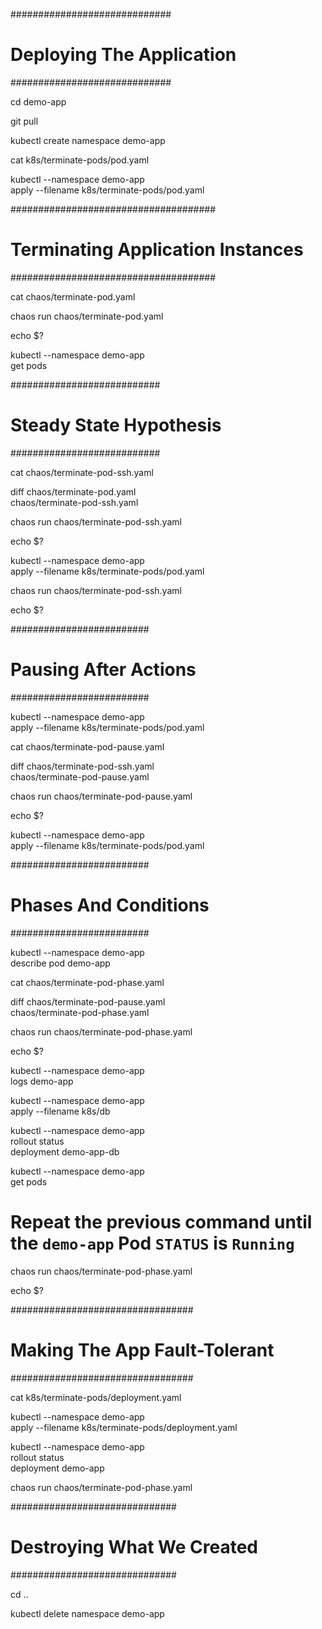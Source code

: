 
#############################
# Deploying The Application #
#############################

cd demo-app

git pull

kubectl create namespace demo-app

cat k8s/terminate-pods/pod.yaml

kubectl --namespace demo-app \
    apply --filename k8s/terminate-pods/pod.yaml

#####################################
# Terminating Application Instances #
#####################################

cat chaos/terminate-pod.yaml

chaos run chaos/terminate-pod.yaml

echo $?

kubectl --namespace demo-app \
    get pods

###########################
# Steady State Hypothesis #
###########################

cat chaos/terminate-pod-ssh.yaml

diff chaos/terminate-pod.yaml \
    chaos/terminate-pod-ssh.yaml

chaos run chaos/terminate-pod-ssh.yaml

echo $?

kubectl --namespace demo-app \
    apply --filename k8s/terminate-pods/pod.yaml

chaos run chaos/terminate-pod-ssh.yaml

echo $?


#########################
# Pausing After Actions #
#########################

kubectl --namespace demo-app \
    apply --filename k8s/terminate-pods/pod.yaml

cat chaos/terminate-pod-pause.yaml

diff chaos/terminate-pod-ssh.yaml \
    chaos/terminate-pod-pause.yaml

chaos run chaos/terminate-pod-pause.yaml

echo $?

kubectl --namespace demo-app \
    apply --filename k8s/terminate-pods/pod.yaml

#########################
# Phases And Conditions #
#########################

kubectl --namespace demo-app \
    describe pod demo-app

cat chaos/terminate-pod-phase.yaml

diff chaos/terminate-pod-pause.yaml \
    chaos/terminate-pod-phase.yaml

chaos run chaos/terminate-pod-phase.yaml

echo $?

kubectl --namespace demo-app \
    logs demo-app

kubectl --namespace demo-app \
    apply --filename k8s/db

kubectl --namespace demo-app \
    rollout status \
    deployment demo-app-db

kubectl --namespace demo-app \
    get pods

# Repeat the previous command until the `demo-app` Pod `STATUS` is `Running`

chaos run chaos/terminate-pod-phase.yaml

echo $?

#################################
# Making The App Fault-Tolerant #
#################################

cat k8s/terminate-pods/deployment.yaml

kubectl --namespace demo-app \
    apply --filename k8s/terminate-pods/deployment.yaml

kubectl --namespace demo-app \
    rollout status \
    deployment demo-app

chaos run chaos/terminate-pod-phase.yaml

##############################
# Destroying What We Created #
##############################

cd ..

kubectl delete namespace demo-app
